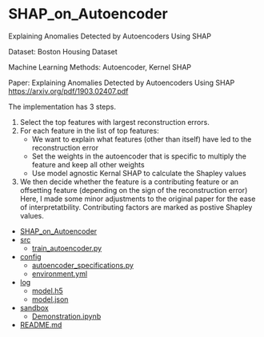 # SHAP_on_Autoencoder
Explaining Anomalies Detected by Autoencoders Using SHAP

Dataset: Boston Housing Dataset

Machine Learning Methods: Autoencoder, Kernel SHAP

Paper: Explaining Anomalies Detected by Autoencoders Using SHAP
https://arxiv.org/pdf/1903.02407.pdf

The implementation has 3 steps.
1. Select the top features with largest reconstruction errors.
2. For each feature in the list of top features:
   - We want to explain what features (other than itself) have led to the reconstruction error
   - Set the weights in the autoencoder that is specific to multiply the feature and keep all other weights
   - Use model agnostic Kernal SHAP to calculate the Shapley values
3. We then decide whether the feature is a contributing feature or an offsetting feature (depending on the sign of the reconstruction error)
Here, I made some minor adjustments to the original paper for the ease of interpretatbility. Contributing factors are marked as postive Shapley values.

* [SHAP_on_Autoencoder](./)
* [src](./src)
   * [train_autoencoder.py](./src/train_autoencoder.py)
* [config](./config)
   * [autoencoder_specifications.py](./config/autoencoder_specifications.py)
   * [environment.yml](./config/environment.yml)
* [log](./log)
   * [model.h5](./log/model.h5)
   * [model.json](./log/model.json)
* [sandbox](./sandbox)
   * [Demonstration.ipynb](./sandbox/Demonstration.ipynb)
* [README.md](./README.md)



